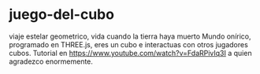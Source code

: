 # juego-del-cubo
viaje estelar geometrico, vida cuando la tierra haya muerto
Mundo onírico, programado en THREE.js, eres un cubo e interactuas con otros jugadores cubos.
Tutorial en https://www.youtube.com/watch?v=FdaRPivIq3I a quien agradezco enormemente. 


